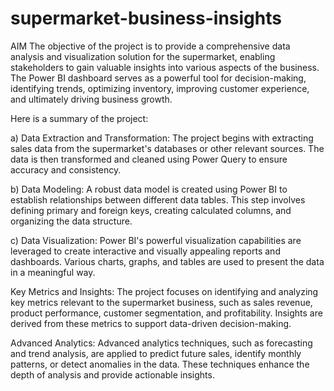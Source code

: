 # supermarket-business-insights
AIM
The objective of the project is to provide a comprehensive data analysis and visualization solution for the supermarket, enabling 
stakeholders to gain valuable insights into various aspects of the business. The Power BI dashboard serves as a powerful tool for
decision-making, identifying trends, optimizing inventory, improving customer experience, and ultimately driving business growth.

Here is a summary of the project:

   a) Data Extraction and Transformation: The project begins with extracting sales data from the supermarket's databases or other
   relevant sources. The data is then transformed and cleaned using Power Query to ensure accuracy and consistency.

   b) Data Modeling: A robust data model is created using Power BI to establish relationships between different data tables. 
   This step involves defining primary and foreign keys, creating calculated columns, and organizing the data structure.

   c) Data Visualization: Power BI's powerful visualization capabilities are leveraged to create interactive and visually appealing
   reports and dashboards. Various charts, graphs, and tables are used to present the data in a meaningful way.

  Key Metrics and Insights: The project focuses on identifying and analyzing key metrics relevant to the supermarket business, 
  such as sales revenue, product performance, customer segmentation, and profitability. Insights are derived from these metrics to
  support data-driven decision-making.

  Advanced Analytics: Advanced analytics techniques, such as forecasting and trend analysis, are applied to predict future sales,
  identify monthly patterns, or detect anomalies in the data. These techniques enhance the depth of analysis and provide actionable
  insights.
